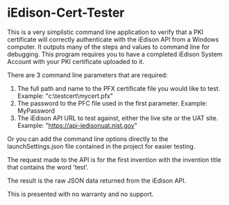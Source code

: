 # iEdison-Cert-Tester
This is a very simplistic command line application to verify that a PKI certificate will correctly authenticate with the iEdison API from a Windows computer. It outputs many of the steps and values to command line for debugging.
This program requires you to have a completed iEdison System Account with your PKI certificate uploaded to it.

There are 3 command line parameters that are required:
1. The full path and name to the PFX certificate file you would like to test. Example: "c:\testcert\mycert.pfx"
2. The password to the PFC file used in the first parameter. Example: MyPassword
3. The iEdison API URL to test against, either the live site or the UAT site. Example: "https://api-iedisonuat.nist.gov"

Or you can add the command line options directly to the launchSettings.json file contained in the project for easier testing.

The request made to the API is for the first invention with the invention title that contains the word 'test'.

The result is the raw JSON data returned from the iEdison API.

This is presented with no warranty and no support.
